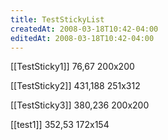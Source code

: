 ```yaml
---
title: TestStickyList
createdAt: 2008-03-18T10:42-04:00
editedAt: 2008-03-18T10:42-04:00
---
```


[[TestSticky1]] 76,67 200x200

[[TestSticky2]] 431,188 251x312

[[TestSticky3]] 380,236 200x200

[[test1]] 352,53 172x154


